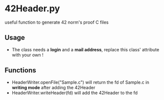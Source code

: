 # 42Header.py
useful function to generate 42 norm's proof C files

## Usage

* The class needs a  **login** and a **mail address**, replace this class' attribute with your own !

## Functions

* HeaderWriter.openFile("Sample.c") will return the fd of Sample.c in **writing mode** after adding the 42Header
* HeaderWriter.writeHeader(fd) will add the 42Header to the fd 
